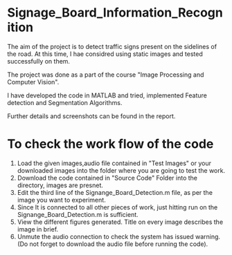 # Signage_Board_Information_Recognition
The aim of the project is to detect traffic signs present on the sidelines of the road. At this time, I hae considred using static images and tested successfully on them. 

The project was done as a part of the course "Image Processing and Computer Vision".

I have developed the code in MATLAB and tried, implemented Feature detection and Segmentation Algorithms.

Further details and screenshots can be found in the report.

# To check the work flow of the code
1. Load the given images,audio file contained in "Test Images" or your downloaded images into the folder where you are going to test the work.
2. Download the code contained in "Source Code" Folder into the directory, images are presnet.
2. Edit the third line of the Signange_Board_Detection.m file, as per the image you want to experiment.
3. Since It is connected to all other pieces of work, just hitting run on the Signange_Board_Detection.m is sufficient.
4. View the different figures generated. Title on every image describes the image in brief.
5. Unmute the audio connection to check the system has issued warning.(Do not forget to download the audio file before running the code).

